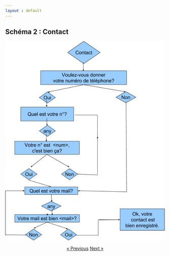 ```yaml
---
layout : default
---
```


## Schéma 2 : Contact

![image](/assets/images/image15.png)


<div style = "text-align:center" markdown="1">
<a href="En-francais6.html" class="previous">&laquo; Previous</a>
<a href="En-francais8.html" class="next">Next &raquo;</a>
</div>


